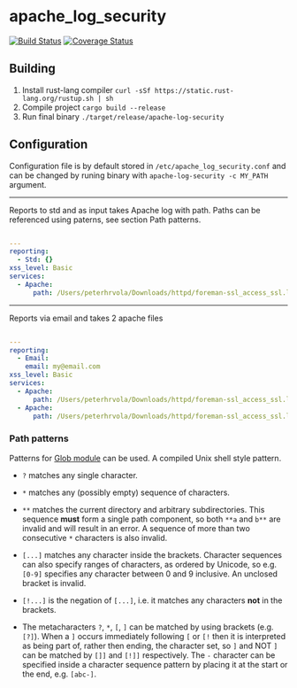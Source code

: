 # apache_log_security
[![Build Status](https://travis-ci.org/retep007/apache_log_security.svg?branch=master)](https://travis-ci.org/retep007/apache_log_security)
[![Coverage Status](https://coveralls.io/repos/github/retep007/apache_log_security/badge.svg?branch=master)](https://coveralls.io/github/retep007/apache_log_security?branch=master)

## Building
1. Install rust-lang compiler `curl -sSf https://static.rust-lang.org/rustup.sh | sh`
2. Compile project `cargo build --release`
3. Run final binary `./target/release/apache-log-security`

## Configuration
Configuration file is by default stored in `/etc/apache_log_security.conf` and can be changed by runing binary with `apache-log-security -c MY_PATH` argument.

---

Reports to std and as input takes Apache log with path. Paths can be referenced using paterns, see section Path patterns.
``` yaml

---
reporting:
  - Std: {}
xss_level: Basic
services:
  - Apache:
      path: /Users/peterhrvola/Downloads/httpd/foreman-ssl_access_ssl.log-20170618
```
---
Reports via email and takes 2 apache files
``` yaml

---
reporting:
  - Email:
    email: my@email.com
xss_level: Basic
services:
  - Apache:
      path: /Users/peterhrvola/Downloads/httpd/foreman-ssl_access_ssl.log-20170618
  - Apache:
      path: /Users/peterhrvola/Downloads/httpd/foreman-ssl_access_ssl.log-20170618
```

### Path patterns
Patterns for [Glob module](https://doc.rust-lang.org/glob/glob/struct.Pattern.html) can be used.
A compiled Unix shell style pattern.

 - `?` matches any single character.

 - `*` matches any (possibly empty) sequence of characters.

 - `**` matches the current directory and arbitrary subdirectories. This
   sequence **must** form a single path component, so both `**a` and `b**`
   are invalid and will result in an error.  A sequence of more than two
   consecutive `*` characters is also invalid.

 - `[...]` matches any character inside the brackets.  Character sequences
   can also specify ranges of characters, as ordered by Unicode, so e.g.
   `[0-9]` specifies any character between 0 and 9 inclusive. An unclosed
   bracket is invalid.

 - `[!...]` is the negation of `[...]`, i.e. it matches any characters
   **not** in the brackets.

 - The metacharacters `?`, `*`, `[`, `]` can be matched by using brackets
   (e.g. `[?]`).  When a `]` occurs immediately following `[` or `[!` then it
   is interpreted as being part of, rather then ending, the character set, so
   `]` and NOT `]` can be matched by `[]]` and `[!]]` respectively.  The `-`
   character can be specified inside a character sequence pattern by placing
   it at the start or the end, e.g. `[abc-]`.